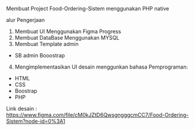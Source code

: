 Membuat Project Food-Ordering-Sistem menggunakan PHP native

alur Pengerjaan

1. Membuat UI Menggunakan Figma Progress
2. Membuat DataBase Menggunakan MYSQL
3. Membuat Template admin

- SB admin Booostrap

4. Mengimplementasikan UI desain menggunkan bahasa Pemprograman:

- HTML
- CSS
- Boostrap
- PHP

Link desain : https://www.figma.com/file/cM0kJZtD6QwsgngggcmCC7/Food-Ordering-Sistem?node-id=0%3A1
